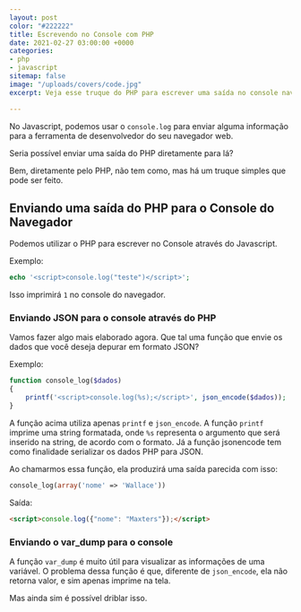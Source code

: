 ```yaml
---
layout: post
color: "#222222"
title: Escrevendo no Console com PHP
date: 2021-02-27 03:00:00 +0000
categories:
- php
- javascript
sitemap: false
image: "/uploads/covers/code.jpg"
excerpt: Veja esse truque do PHP para escrever uma saída no console navegador!

---
```

No Javascript, podemos usar o `console.log` para enviar alguma informação para a ferramenta de desenvolvedor do seu navegador web.

Seria possível enviar uma saída do PHP diretamente para lá?

Bem,  diretamente pelo PHP, não tem como, mas há um truque simples que pode ser feito.

## Enviando uma saída do PHP para o Console do Navegador

Podemos utilizar o PHP para escrever no Console através do Javascript.

Exemplo:

```php
echo '<script>console.log("teste")</script>';
```

Isso imprimirá `1` no console do navegador. 

### Enviando JSON para o console através do PHP

Vamos fazer algo mais elaborado agora. Que tal uma função que envie os dados que você deseja depurar em formato JSON?

Exemplo:

```php
function console_log($dados)
{
	printf('<script>console.log(%s);</script>', json_encode($dados));
}
```

A função acima utiliza apenas `printf` e `json_encode`. A função `printf` imprime uma string formatada, onde `%s` representa o argumento que será inserido na string, de acordo com o formato. Já a função jsonencode tem como finalidade serializar os dados PHP para JSON. 

Ao chamarmos essa função, ela produzirá uma saída parecida com isso:

```php
console_log(array('nome' => 'Wallace'))
```

Saída:

```html
<script>console.log({"nome": "Maxters"});</script>
```

### Enviando o var_dump para o console

A função `var_dump` é muito útil para visualizar as informações de uma variável. O problema dessa função é que, diferente de `json_encode`, ela não retorna valor, e sim apenas imprime na tela.

Mas ainda sim é possível driblar isso.